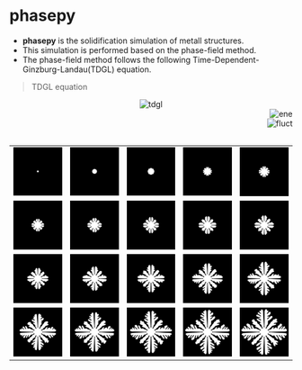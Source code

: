# phasepy
- **phasepy** is the solidification simulation of metall structures.
- This simulation is performed based on the phase-field method.
- The phase-field method follows the following Time-Dependent-Ginzburg-Landau(TDGL) equation.

> TDGL equation

<div align="center">
<img src="https://latex.codecogs.com/svg.image?\frac{\partial&space;\phi}{\partial&space;t}&space;=&space;-&space;M_{\phi}&space;\left&space;(&space;\frac{\partial&space;G_{sys}}{\partial&space;\phi}&space;&plus;&space;\xi\right&space;)" alt="tdgl" title="tdgl">
</div>
<div align="right">
<img src="https://latex.codecogs.com/svg.image?G_{sys}\&space;{:}&space;\&space;\textrm{Free\&space;Energy}" alt="ene" title="ene">
</div>
<div align="right">
<img src="https://latex.codecogs.com/svg.image?\xi\&space;{:}&space;\&space;\textrm{Thermal\&space;Fluctuation}" alt="fluct" title="fluct">
</div>
<br>

||||||
|-|-|-|-|-|
|![phase_f_0](./sample/phase_img/data_0.png)|![phase_f_1000](./sample/phase_img/data_1000.png)|![phase_f_2000](./sample/phase_img/data_2000.png)|![phase_f_3000](./sample/phase_img/data_3000.png)|![phase_f_4000](./sample/phase_img/data_4000.png)|
|![phase_f_5000](./sample/phase_img/data_5000.png)|![phase_f_5000](./sample/phase_img/data_6000.png)|![phase_f_7000](./sample/phase_img/data_7000.png)|![phase_f_8000](./sample/phase_img/data_8000.png)|![phase_f_9000](./sample/phase_img/data_9000.png)|
|![phase_f_10000](./sample/phase_img/data_10000.png)|![phase_f_12000](./sample/phase_img/data_12000.png)|![phase_f_14000](./sample/phase_img/data_14000.png)|![phase_f_16000](./sample/phase_img/data_16000.png)|![phase_f_18000](./sample/phase_img/data_18000.png)|
|![phase_f_20000](./sample/phase_img/data_20000.png)|![phase_f22000](./sample/phase_img/data_22000.png)|![phase_f_24000](./sample/phase_img/data_24000.png)|![phase_f_26000](./sample/phase_img/data_26000.png)|![phase_f_28000](./sample/phase_img/data_28000.png)|
